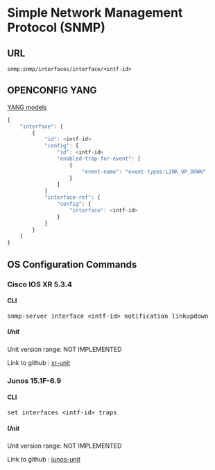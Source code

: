 # Simple Network Management Protocol (SNMP)

## URL

```
snmp:snmp/interfaces/interface/<intf-id>
```

## OPENCONFIG YANG

[YANG models](https://github.com/FRINXio/openconfig/tree/master/snmp/src/main/yang)

```javascript
{
    "interface": [
        {
            "id": <intf-id>
            "config": {
                "id": <intf-id>
                "enabled-trap-for-event": [
                    {
                        "event-name": "event-types:LINK_UP_DOWN"
                    }
                ]
            }
            "interface-ref": {
                "config": {
                    "interface": <intf-id>
                }
            }
        }
    ]
}

```

## OS Configuration Commands

### Cisco IOS XR 5.3.4

#### CLI

<pre>
snmp-server interface &lt;intf-id&gt; notification linkupdown
</pre>

##### Unit

Unit version range: NOT IMPLEMENTED

Link to github : [xr-unit]()

### Junos 15.1F-6.9

#### CLI

<pre>
set interfaces &lt;intf-id&gt; traps
</pre>

##### Unit

Unit version range: NOT IMPLEMENTED

Link to github : [junos-unit]()
